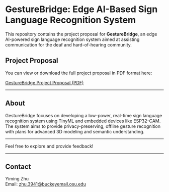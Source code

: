 # GestureBridge: Edge AI-Based Sign Language Recognition System

This repository contains the project proposal for **GestureBridge**, an edge AI-powered sign language recognition system aimed at assisting communication for the deaf and hard-of-hearing community.

## Project Proposal

You can view or download the full project proposal in PDF format here:

[GestureBridge Project Proposal (PDF)](./GestureAI_Edge_Proposal_YimingZhu.pdf)

---

## About

GestureBridge focuses on developing a low-power, real-time sign language recognition system using TinyML and embedded devices like ESP32-CAM. The system aims to provide privacy-preserving, offline gesture recognition with plans for advanced 3D modeling and semantic understanding.

---

Feel free to explore and provide feedback!

---

## Contact

Yiming Zhu  
Email: zhu.3941@buckeyemail.osu.edu
